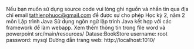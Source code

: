 Nếu bạn muốn sử dụng source code vui lòng ghi nguồn và nhắn tin qua địa chỉ email tathienphuoc@gmail.com để được sự cho phép
Học kỳ 2, năm 2 môn Lập trình Java
Sử dụng ngôn ngữ lập trình Java kết hợp với các framework để làm webapp. Xem thêm thông tin trong file word và powerpoint src/main/resources/
Datase:BookStore
username: root
password: mysql
Đường dẫn trang web: http://localhost:1010/
